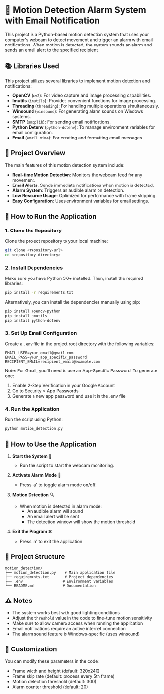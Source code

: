 # 🎥 Motion Detection Alarm System with Email Notification

This project is a Python-based motion detection system that uses your computer's webcam to detect movement and trigger an alarm with email notifications. When motion is detected, the system sounds an alarm and sends an email alert to the specified recipient.

## 📚 Libraries Used

This project utilizes several libraries to implement motion detection and notifications:

- **OpenCV** (`cv2`): For video capture and image processing capabilities.
- **Imutils** (`imutils`): Provides convenient functions for image processing.
- **Threading** (`threading`): For handling multiple operations simultaneously.
- **Winsound** (`winsound`): For generating alarm sounds on Windows systems.
- **SMTP** (`smtplib`): For sending email notifications.
- **Python Dotenv** (`python-dotenv`): To manage environment variables for email configuration.
- **Email** (`email.mime`): For creating and formatting email messages.

## 🎯 Project Overview

The main features of this motion detection system include:

- **Real-time Motion Detection**: Monitors the webcam feed for any movement.
- **Email Alerts**: Sends immediate notifications when motion is detected.
- **Alarm System**: Triggers an audible alarm on detection.
- **Low Resource Usage**: Optimized for performance with frame skipping.
- **Easy Configuration**: Uses environment variables for email settings.

## 🚀 How to Run the Application

### 1. Clone the Repository

Clone the project repository to your local machine:

```bash
git clone <repository-url>
cd <repository-directory>
```

### 2. Install Dependencies

Make sure you have Python 3.6+ installed. Then, install the required libraries:

```bash
pip install -r requirements.txt
```

Alternatively, you can install the dependencies manually using pip:

```bash
pip install opencv-python
pip install imutils
pip install python-dotenv
```

### 3. Set Up Email Configuration

Create a `.env` file in the project root directory with the following variables:

```env
EMAIL_USER=your_email@gmail.com
EMAIL_PASS=your_app_specific_password
RECIPIENT_EMAIL=recipient_email@example.com
```

Note: For Gmail, you'll need to use an App-Specific Password. To generate one:
1. Enable 2-Step Verification in your Google Account
2. Go to Security > App Passwords
3. Generate a new app password and use it in the .env file

### 4. Run the Application

Run the script using Python:

```bash
python motion_detection.py
```

## 📖 How to Use the Application

1. **Start the System** 🚀
   - Run the script to start the webcam monitoring.

2. **Activate Alarm Mode** 🔐
   - Press 'a' to toggle alarm mode on/off.

3. **Motion Detection** 🔍
   - When motion is detected in alarm mode:
     - An audible alarm will sound
     - An email alert will be sent
     - The detection window will show the motion threshold

4. **Exit the Program** ❌
   - Press 'n' to exit the application

## 📁 Project Structure

```
motion_detection/
├── motion_detection.py    # Main application file
├── requirements.txt       # Project dependencies
├── .env                  # Environment variables
└── README.md             # Documentation
```

## ⚠️ Notes

- The system works best with good lighting conditions
- Adjust the `threshold` value in the code to fine-tune motion sensitivity
- Make sure to allow camera access when running the application
- Email notifications require an active internet connection
- The alarm sound feature is Windows-specific (uses winsound)

## 🔧 Customization

You can modify these parameters in the code:
- Frame width and height (default: 320x240)
- Frame skip rate (default: process every 5th frame)
- Motion detection threshold (default: 300)
- Alarm counter threshold (default: 20)
